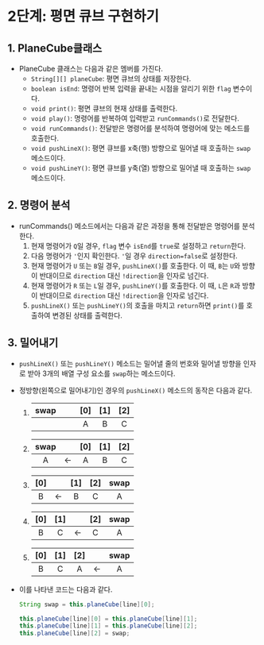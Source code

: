 # 2단계: 평면 큐브 구현하기
## 1. PlaneCube클래스
* PlaneCube 클래스는 다음과 같은 멤버를 가진다.
  * `String[][] planeCube`: 평면 큐브의 상태를 저장한다.
  * `boolean isEnd`: 명령어 반복 입력을 끝내는 시점을 알리기 위한 `flag` 변수이다.
  * `void print()`: 평면 큐브의 현재 상태를 출력한다.
  * `void play()`: 명령어를 반복하여 입력받고 `runCommands()`로 전달한다.
  * `void runCommands()`: 전달받은 명령어를 분석하여 명령어에 맞는 메소드를 호출한다.
  * `void pushLineX()`: 평면 큐브를 x축(행) 방향으로 밀어낼 때 호출하는 `swap` 메소드이다.
  * `void pushLineY()`: 평면 큐브를 y축(열) 방향으로 밀어낼 때 호출하는 `swap` 메소드이다.

## 2. 명령어 분석
* runCommands() 메소드에서는 다음과 같은 과정을 통해 전달받은 명령어를 분석한다.
  1. 현재 명령어가 `Q`일 경우, `flag` 변수 `isEnd`를 `true`로 설정하고 `return`한다.
  1. 다음 명령어가 `'`인지 확인한다. `'`일 경우 `direction=false`로 설정한다.
  1. 현재 명령어가 `U` 또는 `B`일 경우, `pushLineX()`를 호출한다. 이 때, `B`는 `U`와 방향이 반대이므로 `direction` 대신 `!direction`을 인자로 넘긴다.
  1. 현재 명령어가 `R` 또는 `L`일 경우, `pushLineY()`를 호출한다. 이 때, `L`은 `R`과 방향이 반대이므로 `direction` 대신 `!direction`을 인자로 넘긴다.
  1. `pushLineX()` 또는 `pushLineY()`의 호출을 마치고 `return`하면 `print()`를 호출하여 변경된 상태를 출력한다.

## 3. 밀어내기
* `pushLineX()` 또는 `pushLineY()` 메소드는 밀어낼 줄의 번호와 밀어낼 방향을 인자로 받아 3개의 배열 구성 요소를 `swap`하는 메소드이다.
* 정방향(왼쪽으로 밀어내기)인 경우의 `pushLineX()` 메소드의 동작은 다음과 같다.
  1. |swap|　|[0]|[1]|[2]|
     |:---:|:---:|:---:|:---:|:---:|
     | |　|A|B|C|
      
  1. |swap|　|[0]|[1]|[2]|
     |:---:|:---:|:---:|:---:|:---:|
     |A|←|A|B|C|

  1. |[0]|　|[1]|[2]|swap|
     |:---:|:---:|:---:|:---:|:---:|
     |B|←|B|C|A|
  
  1. |[0]|[1]|　|[2]|swap|
     |:---:|:---:|:---:|:---:|:---:|
     |B|C|←|C|A|
  
  1. |[0]|[1]|[2]|　|swap|
     |:---:|:---:|:---:|:---:|:---:|
     |B|C|A|←|A|
  
* 이를 나타낸 코드는 다음과 같다.
  ```JAVA
  String swap = this.planeCube[line][0];

  this.planeCube[line][0] = this.planeCube[line][1];
  this.planeCube[line][1] = this.planeCube[line][2];
  this.planeCube[line][2] = swap;
  ```